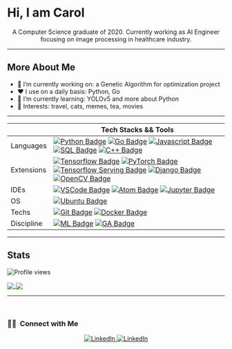 # Hi, I am Carol 

<center>
<p>A Computer Science graduate of 2020. Currently working as AI Engineer focusing on image processing in healthcare industry.</p>
</center>
<hr>

## More About Me 

- 🔭 I’m currently working on: a Genetic Algorithm for optimization project
- ❤️ I use on a daily basis: Python, Go
- 🌱 I’m currently learning: YOLOv5 and more about Python
- 💜 Interests: travel, cats, memes, tea, movies
<hr>

<center>

| |Tech Stacks && Tools|
|------------|----|
|Languages|[![Python Badge](https://img.shields.io/badge/-Python-292d33?style=flat-square&logo=Python)](https://www.jetbrains.com/pycharm/) [![Go Badge](https://img.shields.io/badge/-Go-292d33?style=flat-square&logo=Go)](https://golang.org/) [![Javascript Badge](https://img.shields.io/badge/-Javascript-292d33?style=flat-square&logo=Javascript)](https://www.javascript.com/) [![SQL Badge](https://img.shields.io/badge/-MySQL-292d33?style=flat-square&logo=mysql)](https://www.mysql.com/) [![C++ Badge](https://img.shields.io/badge/-C++-292d33?style=flat-square&logo=C%2B%2B)](https://www.cplusplus.com/)|
|Extensions|[![Tensorflow Badge](https://img.shields.io/badge/-Tensorflow-292d33?style=flat-square&logo=Tensorflow)](https://www.tensorflow.org/) [![PyTorch Badge](https://img.shields.io/badge/-PyTorch-292d33?style=flat-square&logo=PyTorch)](https://pytorch.org/) [![Tensorflow Serving Badge](https://img.shields.io/badge/-Tensorflow_Serving-292d33?style=flat-square&logo=Tensorflow)](https://www.tensorflow.org/tfx/guide/serving) [![Django Badge](https://img.shields.io/badge/-Django-292d33?style=flat-square&logo=django)](https://www.djangoproject.com/) [![OpenCV Badge](https://img.shields.io/badge/-OpenCV-292d33?style=flat-square&logo=opencv)](https://opencv.org/)|
|IDEs|[![VSCode Badge](https://img.shields.io/badge/-Visual_Studio_Code-292d33?style=flat-square&logo=visual-studio-code)](https://code.visualstudio.com/) [![Atom Badge](https://img.shields.io/badge/-Atom-292d33?style=flat-square&logo=atom)](https://atom.io/) [![Jupyter Badge](https://img.shields.io/badge/-Jupyter_Notebook-292d33?style=flat-square&logo=jupyter)](https://jupyter.org/try)|
|OS|[![Ubuntu Badge](https://img.shields.io/badge/-Ubuntu-292d33?style=flat-square&logo=ubuntu)](https://ubuntu.com/)|
| Techs|[![Git Badge](https://img.shields.io/badge/-Git-292d33?style=flat-square&logo=git)](https://github.com) [![Docker Badge](https://img.shields.io/badge/-Docker-292d33?style=flat-square&logo=docker)](https://docker.com)|
|Discipline|[![ML Badge](https://img.shields.io/badge/-Machine_Learning-292d33?style=flat-square&logo=&logoColor=white)](https://github.com/search?l=Python&q=user%3Azmcx16&type=Repositories) [![GA Badge](https://img.shields.io/badge/-Genetic_Algorithm-292d33?style=flat-square&logo=&logoColor=white)](https://github.com/search?l=Python&q=user%3Azmcx16&type=Repositories)

</center>
<hr>

## Stats

![Profile views](https://gpvc.arturio.dev/Sycarol)

<a href="https://github.com/anuraghazra/github-readme-stats">
  <img align="center" src=https://github-readme-stats.vercel.app/api?username=sycarol&count_private=true&show_icons=true&theme=onedark />
</a>
<a href="https://github.com/anuraghazra/convoychat">
  <img align="center" src=https://github-readme-stats.vercel.app/api/top-langs/?username=sycarol&theme=onedark&layout=compact />
</a>
<hr>
</br>
<h3> 🤝🏻 &nbsp;Connect with Me </h3> 
<p align="center">
<a href="https://www.linkedin.com/in/carol-si-ying/"><img src="https://img.shields.io/badge/linkedin-%230077B5.svg?&style=for-the-badge&logo=linkedin&logoColor=white" alt="LinkedIn" />
<a href=https://gitlab.com/Sycarol><img src="https://img.shields.io/badge/gitlab-%230077B5.svg?&style=for-the-badge&logo=gitlab&logoColor=white" alt="LinkedIn" />
</p>